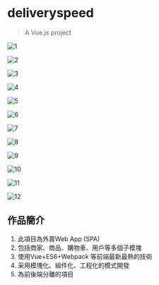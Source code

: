 # deliveryspeed

> A Vue.js project

![1](https://github.com/7070587/DeliverySpeed--client--Vue/blob/master/README/1.PNG)

![2](https://github.com/7070587/DeliverySpeed--client--Vue/blob/master/README/2.PNG)

![3](https://github.com/7070587/DeliverySpeed--client--Vue/blob/master/README/3.PNG)

![4](https://github.com/7070587/DeliverySpeed--client--Vue/blob/master/README/4.PNG)

![5](https://github.com/7070587/DeliverySpeed--client--Vue/blob/master/README/5.PNG)

![6](https://github.com/7070587/DeliverySpeed--client--Vue/blob/master/README/6.PNG)

![7](https://github.com/7070587/DeliverySpeed--client--Vue/blob/master/README/7.PNG)

![8](https://github.com/7070587/DeliverySpeed--client--Vue/blob/master/README/8.PNG)

![9](https://github.com/7070587/DeliverySpeed--client--Vue/blob/master/README/9.PNG)

![10](https://github.com/7070587/DeliverySpeed--client--Vue/blob/master/README/10.PNG)

![11](https://github.com/7070587/DeliverySpeed--client--Vue/blob/master/README/11.PNG)

![12](https://github.com/7070587/DeliverySpeed--client--Vue/blob/master/README/12.PNG)


## 作品簡介

1. 此項目為外賣Web App (SPA)
2. 包括商家、商品、購物車、用戶等多個子模塊
3. 使用Vue+ES6+Webpack 等前端最新最熱的技術
4. 采用模塊化、組件化、工程化的模式開發
5. 為前後端分離的項目
